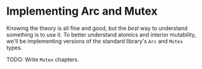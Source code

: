# Implementing Arc and Mutex

Knowing the theory is all fine and good, but the *best* way to understand
something is to use it. To better understand atomics and interior mutability,
we'll be implementing versions of the standard library's `Arc` and `Mutex` types.

TODO: Write `Mutex` chapters.
